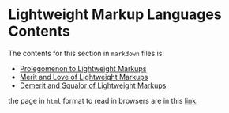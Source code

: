 # Lightweight Markup Languages Contents

The contents for this section in `markdown` files is:

- [Prolegomenon to Lightweight Markups](/MDfiles/markups/prolegomenon_markups.md)
- [Merit and Love of Lightweight Markups](/MDfiles/markups/merit_and_love.md)
- [Demerit and Squalor of Lightweight Markups](/MDfiles/markups/demerit_and_squalor.md)

the page in `html` format to read in browsers are in this [link](https://aryayounesi.github.io/).